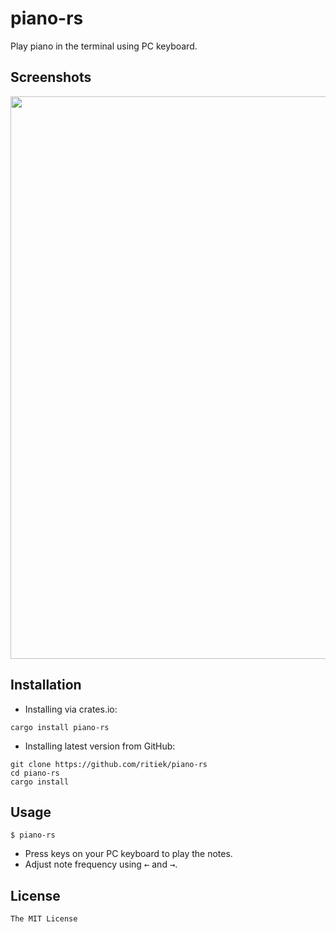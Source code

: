 # piano-rs

Play piano in the terminal using PC keyboard.

## Screenshots

<img src="http://i.imgur.com/33s2XDW.png" width="900">

## Installation

- Installing via crates.io:
```
cargo install piano-rs
```

- Installing latest version from GitHub:
```
git clone https://github.com/ritiek/piano-rs
cd piano-rs
cargo install
```

## Usage

```
$ piano-rs
```

- Press keys on your PC keyboard to play the notes.
- Adjust note frequency using <kbd>←</kbd> and <kbd>→</kbd>.

## License

`The MIT License`
